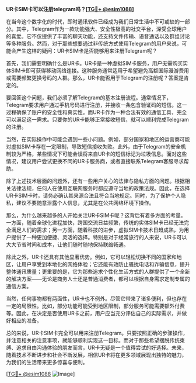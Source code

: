 **UR卡SIM卡可以注册telegram吗？[[TG💪+ @esim1088](https://t.me/s/esim1088)]**

在当今这个数字化的时代，即时通讯软件已经成为我们日常生活中不可或缺的一部分。其中，Telegram作为一款功能强大、安全性极高的社交平台，深受全球用户的喜爱。它不仅提供了丰富的聊天功能，还支持文件传输、语音通话以及群组讨论等多种服务。然而，对于那些想要通过非传统方式使用Telegram的用户来说，可能会产生这样的疑问：UR卡SIM卡是否能够用来注册Telegram呢？

首先，我们需要明确什么是UR卡。UR卡是一种虚拟SIM卡服务，用户无需购买实体SIM卡即可获得移动网络连接。这种服务通常适用于希望避免高额国际漫游费用或需要频繁更换号码的人群。那么，UR卡能否用于Telegram的注册呢？答案是肯定的。

要回答这个问题，我们必须了解Telegram的基本注册流程。通常情况下，Telegram要求用户通过手机号码进行注册，并接收一条包含验证码的短信。这一过程确保了账户的安全性和真实性。而UR卡作为一种合法有效的通信工具，完全可以满足这一需求。只要你的UR卡能够正常接收短信，就可以顺利完成Telegram的注册。

当然，在实际操作中可能会遇到一些小问题。例如，部分国家和地区的运营商可能对虚拟SIM卡存在一定限制，导致短信接收失败。此外，由于Telegram的安全机制较为严格，某些情况下可能会误将来自UR卡的短信标记为垃圾信息。面对这些情况，建议用户尝试更换不同的UR卡服务商，或者直接联系Telegram客服寻求帮助。

除了上述技术层面的问题外，还有一些用户关心的法律与隐私方面的问题。根据相关法律法规，任何人在使用互联网服务时都应遵守当地的政策法规。因此，在选择UR卡SIM卡时，请务必确认其来源合法且符合当地规定。同时，为了保护个人隐私，建议不要随意泄露个人信息，尤其是在公共网络环境下操作。

那么，为什么越来越多的人开始关注UR卡SIM卡呢？这背后有着多方面的考量。一方面，随着全球化进程加快，跨国交流日益频繁，传统的实体SIM卡已经无法完全满足人们的需求；另一方面，随着科技的进步，虚拟SIM卡技术日趋成熟，为用户提供了一种更加便捷、灵活的选择。特别是对于经常旅行的人来说，UR卡可以大大节省时间和成本，让他们随时随地保持联络畅通。

除此之外，UR卡还具有其他显著优势。例如，它可以轻松切换不同的国家和地区，让用户享受到本地化的网络体验；它还能有效防止骚扰电话和诈骗信息，提升整体通讯质量；更重要的是，它为那些追求个性化生活方式的人群提供了一个全新的解决方案——无论是商务人士还是普通消费者，都可以根据自身需求定制专属的通信方案。

当然，任何事物都有两面性，UR卡也不例外。尽管它带来了诸多便利，但也存在一定的局限性。比如，部分功能可能受到地区限制，部分服务可能需要额外付费等。因此，在决定是否使用UR卡之前，用户应当充分评估自己的实际需求，并做好相应的准备。

总的来说，UR卡SIM卡完全可以用来注册Telegram。只要按照正确的步骤操作，并注意相关的注意事项，就能够顺利实现这一目标。而对于那些希望摆脱传统束缚、追求自由沟通体验的朋友而言，UR卡无疑是一个值得尝试的好选择。未来，随着技术不断进步和社会不断发展，相信UR卡将在更多领域展现出独特的魅力，为我们的生活带来更多惊喜与便利。

[[TG💪+ @esim1088](https://t.me/s/esim1088) ![Image](https://i.postimg.cc/4NQfJmqS/Snipaste-2025-05-13-00-14-12.png)]